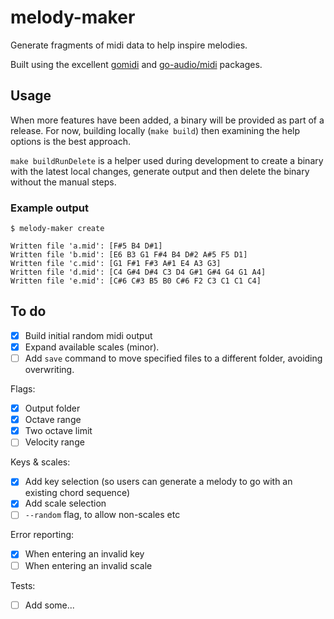 # melody-maker
Generate fragments of midi data to help inspire melodies.

Built using the excellent [gomidi](https://github.com/gomidi/midi) and [go-audio/midi](https://github.com/go-audio/midi) packages.

## Usage
When more features have been added, a binary will be provided as part of a release. For now, building locally (`make build`) then examining the help options is the best approach.

`make buildRunDelete` is a helper used during development to create a binary with the latest local changes, generate output and then delete the binary without the manual steps.

### Example output
```
$ melody-maker create

Written file 'a.mid': [F#5 B4 D#1]
Written file 'b.mid': [E6 B3 G1 F#4 B4 D#2 A#5 F5 D1]
Written file 'c.mid': [G1 F#1 F#3 A#1 E4 A3 G3]
Written file 'd.mid': [C4 G#4 D#4 C3 D4 G#1 G#4 G4 G1 A4]
Written file 'e.mid': [C#6 C#3 B5 B0 C#6 F2 C3 C1 C1 C4]
```

## To do
- [X] Build initial random midi output
- [X] Expand available scales (minor).
- [ ] Add `save` command to move specified files to a different folder, avoiding overwriting.

Flags:
- [X] Output folder
- [X] Octave range
- [X] Two octave limit
- [ ] Velocity range

Keys & scales:
- [X] Add key selection (so users can generate a melody to go with an existing chord sequence)
- [X] Add scale selection
- [ ] `--random` flag, to allow non-scales etc

Error reporting:
- [X] When entering an invalid key
- [ ] When entering an invalid scale

Tests:
- [ ] Add some...
